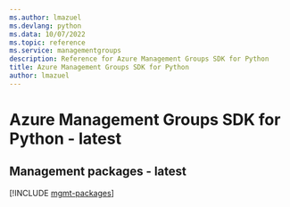 ```yaml
---
ms.author: lmazuel
ms.devlang: python
ms.data: 10/07/2022
ms.topic: reference
ms.service: managementgroups
description: Reference for Azure Management Groups SDK for Python
title: Azure Management Groups SDK for Python
author: lmazuel
---
```

# Azure Management Groups SDK for Python - latest

## Management packages - latest
[!INCLUDE [mgmt-packages](management-groups-mgmt-index.md)]